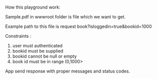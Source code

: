 How this playground work:

Sample.pdf in wwwroot folder is file which we want to get. 

Example path to this file is request book?isloggedin=true&bookid=1000

Constraints : 
1) user must authenticated
2) bookid must be supplied
3) bookid cannot be null or empty
4) book id must be in range (0,1000>

App send response with proper messages and status codes.



